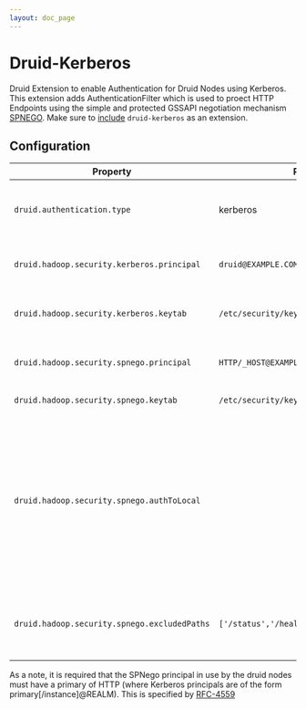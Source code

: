 ```yaml
---
layout: doc_page
---
```


# Druid-Kerberos

Druid Extension to enable Authentication for Druid Nodes using Kerberos.
This extension adds AuthenticationFilter which is used to proect HTTP Endpoints using the simple and protected GSSAPI negotiation mechanism [SPNEGO](https://en.wikipedia.org/wiki/SPNEGO). 
Make sure to [include](../../operations/including-extensions.html) `druid-kerberos` as an extension.


## Configuration

|Property|Possible Values|Description|Default|
|--------|---------------|-----------|-------|
|`druid.authentication.type`|kerberos||Must be set to 'kerberos' to enable kerberos authetication.|empty|
|`druid.hadoop.security.kerberos.principal`|`druid@EXAMPLE.COM`| Principal user name, used for internal node communication|empty|
|`druid.hadoop.security.kerberos.keytab`|`/etc/security/keytabs/druid.headlessUser.keytab`|Path to keytab file used for internal node communication|empty|
|`druid.hadoop.security.spnego.principal`|`HTTP/_HOST@EXAMPLE.COM`| SPNego service principal used by druid nodes|empty|
|`druid.hadoop.security.spnego.keytab`|`/etc/security/keytabs/spnego.service.keytab`|SPNego service keytab|empty|
|`druid.hadoop.security.spnego.authToLocal`||It allows you to set a general rule for mapping principal names to local user names. It will be used if there is not an explicit mapping for the principal name that is being translated.|DEFAULT|
|`druid.hadoop.security.spnego.excludedPaths`|`['/status','/health']`| Array of HTTP paths which which does NOT need to be authenticated.|\["/status"]|

As a note, it is required that the SPNego principal in use by the druid nodes must have a primary of HTTP (where Kerberos principals are of the form primary\[/instance]@REALM).
This is specified by [RFC-4559](https://tools.ietf.org/html/rfc4559)



